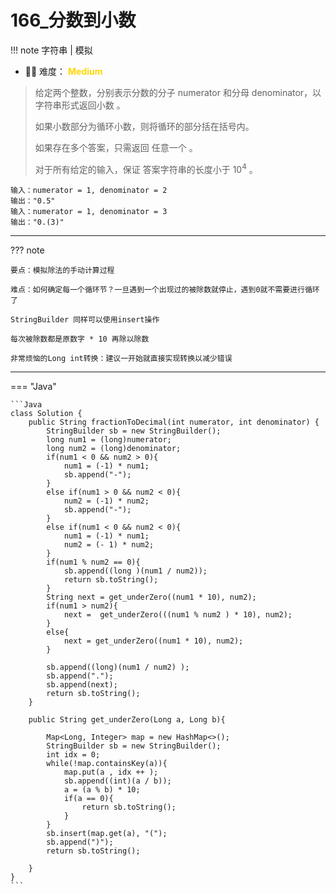 # 166_分数到小数


!!! note
    字符串 | 模拟

- 🔑🔑 难度： <span style = "color:gold; font-weight:bold">Medium</span>


> 给定两个整数，分别表示分数的分子 numerator 和分母 denominator，以 字符串形式返回小数 。
> 
> 如果小数部分为循环小数，则将循环的部分括在括号内。
> 
> 如果存在多个答案，只需返回 任意一个 。
> 
> 对于所有给定的输入，保证 答案字符串的长度小于 $10^4$ 。
> 


```
输入：numerator = 1, denominator = 2
输出："0.5"
输入：numerator = 1, denominator = 3
输出："0.(3)"
```

----------------


??? note

    要点：模拟除法的手动计算过程
    
    难点：如何确定每一个循环节？一旦遇到一个出现过的被除数就停止，遇到0就不需要进行循环了
    
    StringBuilder 同样可以使用insert操作
    
    每次被除数都是原数字 * 10 再除以除数
    
    非常烦恼的Long int转换：建议一开始就直接实现转换以减少错误


----------


=== "Java"

    ```Java
    class Solution {
        public String fractionToDecimal(int numerator, int denominator) {
            StringBuilder sb = new StringBuilder();
            long num1 = (long)numerator;
            long num2 = (long)denominator;
            if(num1 < 0 && num2 > 0){
                num1 = (-1) * num1; 
                sb.append("-");
            }
            else if(num1 > 0 && num2 < 0){
                num2 = (-1) * num2;
                sb.append("-");
            }
            else if(num1 < 0 && num2 < 0){
                num1 = (-1) * num1;
                num2 = (- 1) * num2;
            }
            if(num1 % num2 == 0){
                sb.append((long )(num1 / num2));
                return sb.toString();
            }
            String next = get_underZero((num1 * 10), num2);
            if(num1 > num2){
                next =  get_underZero(((num1 % num2 ) * 10), num2);
            }
            else{
                next = get_underZero((num1 * 10), num2);
            }
            
            sb.append((long)(num1 / num2) );
            sb.append(".");
            sb.append(next);   
            return sb.toString();
        }

        public String get_underZero(Long a, Long b){
            
            Map<Long, Integer> map = new HashMap<>();
            StringBuilder sb = new StringBuilder();
            int idx = 0;
            while(!map.containsKey(a)){
                map.put(a , idx ++ );
                sb.append((int)(a / b));
                a = (a % b) * 10;
                if(a == 0){
                    return sb.toString();
                }
            }
            sb.insert(map.get(a), "(");
            sb.append(")");
            return sb.toString();
            
        }
    }
    ```

